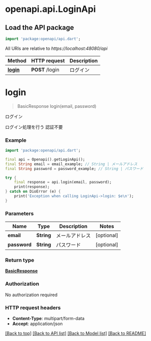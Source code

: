 # openapi.api.LoginApi

## Load the API package
```dart
import 'package:openapi/api.dart';
```

All URIs are relative to *https://localhost:48080/api*

Method | HTTP request | Description
------------- | ------------- | -------------
[**login**](LoginApi.md#login) | **POST** /login | ログイン


# **login**
> BasicResponse login(email, password)

ログイン

ログイン処理を行う 認証不要 

### Example
```dart
import 'package:openapi/api.dart';

final api = Openapi().getLoginApi();
final String email = email_example; // String | メールアドレス
final String password = password_example; // String | パスワード

try {
    final response = api.login(email, password);
    print(response);
} catch on DioError (e) {
    print('Exception when calling LoginApi->login: $e\n');
}
```

### Parameters

Name | Type | Description  | Notes
------------- | ------------- | ------------- | -------------
 **email** | **String**| メールアドレス | [optional] 
 **password** | **String**| パスワード | [optional] 

### Return type

[**BasicResponse**](BasicResponse.md)

### Authorization

No authorization required

### HTTP request headers

 - **Content-Type**: multipart/form-data
 - **Accept**: application/json

[[Back to top]](#) [[Back to API list]](../README.md#documentation-for-api-endpoints) [[Back to Model list]](../README.md#documentation-for-models) [[Back to README]](../README.md)

